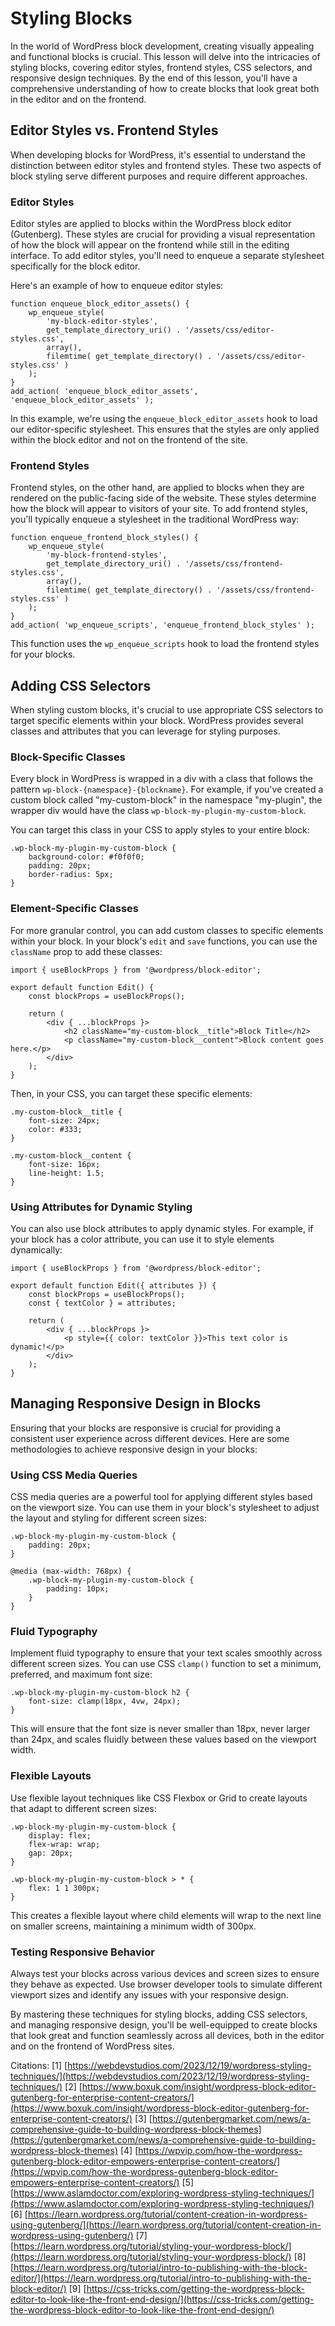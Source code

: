 # Styling Blocks

In the world of WordPress block development, creating visually appealing and functional blocks is crucial. This lesson will delve into the intricacies of styling blocks, covering editor styles, frontend styles, CSS selectors, and responsive design techniques. By the end of this lesson, you'll have a comprehensive understanding of how to create blocks that look great both in the editor and on the frontend.

## Editor Styles vs. Frontend Styles

When developing blocks for WordPress, it's essential to understand the distinction between editor styles and frontend styles. These two aspects of block styling serve different purposes and require different approaches.

### Editor Styles

Editor styles are applied to blocks within the WordPress block editor (Gutenberg). These styles are crucial for providing a visual representation of how the block will appear on the frontend while still in the editing interface. To add editor styles, you'll need to enqueue a separate stylesheet specifically for the block editor.

Here's an example of how to enqueue editor styles:

```
function enqueue_block_editor_assets() {
    wp_enqueue_style(
        'my-block-editor-styles',
        get_template_directory_uri() . '/assets/css/editor-styles.css',
        array(),
        filemtime( get_template_directory() . '/assets/css/editor-styles.css' )
    );
}
add_action( 'enqueue_block_editor_assets', 'enqueue_block_editor_assets' );
```

In this example, we're using the `enqueue_block_editor_assets` hook to load our editor-specific stylesheet. This ensures that the styles are only applied within the block editor and not on the frontend of the site.

### Frontend Styles

Frontend styles, on the other hand, are applied to blocks when they are rendered on the public-facing side of the website. These styles determine how the block will appear to visitors of your site. To add frontend styles, you'll typically enqueue a stylesheet in the traditional WordPress way:

```
function enqueue_frontend_block_styles() {
    wp_enqueue_style(
        'my-block-frontend-styles',
        get_template_directory_uri() . '/assets/css/frontend-styles.css',
        array(),
        filemtime( get_template_directory() . '/assets/css/frontend-styles.css' )
    );
}
add_action( 'wp_enqueue_scripts', 'enqueue_frontend_block_styles' );
```

This function uses the `wp_enqueue_scripts` hook to load the frontend styles for your blocks.

## Adding CSS Selectors

When styling custom blocks, it's crucial to use appropriate CSS selectors to target specific elements within your block. WordPress provides several classes and attributes that you can leverage for styling purposes.

### Block-Specific Classes

Every block in WordPress is wrapped in a div with a class that follows the pattern `wp-block-{namespace}-{blockname}`. For example, if you've created a custom block called "my-custom-block" in the namespace "my-plugin", the wrapper div would have the class `wp-block-my-plugin-my-custom-block`.

You can target this class in your CSS to apply styles to your entire block:

```
.wp-block-my-plugin-my-custom-block {
    background-color: #f0f0f0;
    padding: 20px;
    border-radius: 5px;
}
```

### Element-Specific Classes

For more granular control, you can add custom classes to specific elements within your block. In your block's `edit` and `save` functions, you can use the `className` prop to add these classes:

```
import { useBlockProps } from '@wordpress/block-editor';

export default function Edit() {
    const blockProps = useBlockProps();

    return (
        <div { ...blockProps }>
            <h2 className="my-custom-block__title">Block Title</h2>
            <p className="my-custom-block__content">Block content goes here.</p>
        </div>
    );
}
```

Then, in your CSS, you can target these specific elements:

```
.my-custom-block__title {
    font-size: 24px;
    color: #333;
}

.my-custom-block__content {
    font-size: 16px;
    line-height: 1.5;
}
```

### Using Attributes for Dynamic Styling

You can also use block attributes to apply dynamic styles. For example, if your block has a color attribute, you can use it to style elements dynamically:

```
import { useBlockProps } from '@wordpress/block-editor';

export default function Edit({ attributes }) {
    const blockProps = useBlockProps();
    const { textColor } = attributes;

    return (
        <div { ...blockProps }>
            <p style={{ color: textColor }}>This text color is dynamic!</p>
        </div>
    );
}
```

## Managing Responsive Design in Blocks

Ensuring that your blocks are responsive is crucial for providing a consistent user experience across different devices. Here are some methodologies to achieve responsive design in your blocks:

### Using CSS Media Queries

CSS media queries are a powerful tool for applying different styles based on the viewport size. You can use them in your block's stylesheet to adjust the layout and styling for different screen sizes:

```
.wp-block-my-plugin-my-custom-block {
    padding: 20px;
}

@media (max-width: 768px) {
    .wp-block-my-plugin-my-custom-block {
        padding: 10px;
    }
}
```

### Fluid Typography

Implement fluid typography to ensure that your text scales smoothly across different screen sizes. You can use CSS `clamp()` function to set a minimum, preferred, and maximum font size:

```
.wp-block-my-plugin-my-custom-block h2 {
    font-size: clamp(18px, 4vw, 24px);
}
```

This will ensure that the font size is never smaller than 18px, never larger than 24px, and scales fluidly between these values based on the viewport width.

### Flexible Layouts

Use flexible layout techniques like CSS Flexbox or Grid to create layouts that adapt to different screen sizes:

```
.wp-block-my-plugin-my-custom-block {
    display: flex;
    flex-wrap: wrap;
    gap: 20px;
}

.wp-block-my-plugin-my-custom-block > * {
    flex: 1 1 300px;
}
```

This creates a flexible layout where child elements will wrap to the next line on smaller screens, maintaining a minimum width of 300px.

### Testing Responsive Behavior

Always test your blocks across various devices and screen sizes to ensure they behave as expected. Use browser developer tools to simulate different viewport sizes and identify any issues with your responsive design.

By mastering these techniques for styling blocks, adding CSS selectors, and managing responsive design, you'll be well-equipped to create blocks that look great and function seamlessly across all devices, both in the editor and on the frontend of WordPress sites.

Citations: \[1\] [https://webdevstudios.com/2023/12/19/wordpress-styling-techniques/](https://webdevstudios.com/2023/12/19/wordpress-styling-techniques/) \[2\] [https://www.boxuk.com/insight/wordpress-block-editor-gutenberg-for-enterprise-content-creators/](https://www.boxuk.com/insight/wordpress-block-editor-gutenberg-for-enterprise-content-creators/) \[3\] [https://gutenbergmarket.com/news/a-comprehensive-guide-to-building-wordpress-block-themes](https://gutenbergmarket.com/news/a-comprehensive-guide-to-building-wordpress-block-themes) \[4\] [https://wpvip.com/how-the-wordpress-gutenberg-block-editor-empowers-enterprise-content-creators/](https://wpvip.com/how-the-wordpress-gutenberg-block-editor-empowers-enterprise-content-creators/) \[5\] [https://www.aslamdoctor.com/exploring-wordpress-styling-techniques/](https://www.aslamdoctor.com/exploring-wordpress-styling-techniques/) \[6\] [https://learn.wordpress.org/tutorial/content-creation-in-wordpress-using-gutenberg/](https://learn.wordpress.org/tutorial/content-creation-in-wordpress-using-gutenberg/) \[7\] [https://learn.wordpress.org/tutorial/styling-your-wordpress-block/](https://learn.wordpress.org/tutorial/styling-your-wordpress-block/) \[8\] [https://learn.wordpress.org/tutorial/intro-to-publishing-with-the-block-editor/](https://learn.wordpress.org/tutorial/intro-to-publishing-with-the-block-editor/) \[9\] [https://css-tricks.com/getting-the-wordpress-block-editor-to-look-like-the-front-end-design/](https://css-tricks.com/getting-the-wordpress-block-editor-to-look-like-the-front-end-design/)  